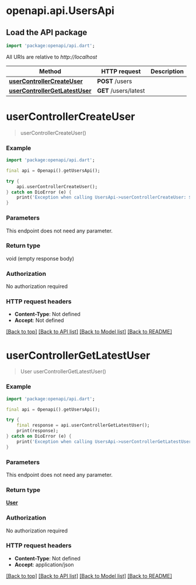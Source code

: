 # openapi.api.UsersApi

## Load the API package
```dart
import 'package:openapi/api.dart';
```

All URIs are relative to *http://localhost*

Method | HTTP request | Description
------------- | ------------- | -------------
[**userControllerCreateUser**](UsersApi.md#usercontrollercreateuser) | **POST** /users | 
[**userControllerGetLatestUser**](UsersApi.md#usercontrollergetlatestuser) | **GET** /users/latest | 


# **userControllerCreateUser**
> userControllerCreateUser()



### Example
```dart
import 'package:openapi/api.dart';

final api = Openapi().getUsersApi();

try {
    api.userControllerCreateUser();
} catch on DioError (e) {
    print('Exception when calling UsersApi->userControllerCreateUser: $e\n');
}
```

### Parameters
This endpoint does not need any parameter.

### Return type

void (empty response body)

### Authorization

No authorization required

### HTTP request headers

 - **Content-Type**: Not defined
 - **Accept**: Not defined

[[Back to top]](#) [[Back to API list]](../README.md#documentation-for-api-endpoints) [[Back to Model list]](../README.md#documentation-for-models) [[Back to README]](../README.md)

# **userControllerGetLatestUser**
> User userControllerGetLatestUser()



### Example
```dart
import 'package:openapi/api.dart';

final api = Openapi().getUsersApi();

try {
    final response = api.userControllerGetLatestUser();
    print(response);
} catch on DioError (e) {
    print('Exception when calling UsersApi->userControllerGetLatestUser: $e\n');
}
```

### Parameters
This endpoint does not need any parameter.

### Return type

[**User**](User.md)

### Authorization

No authorization required

### HTTP request headers

 - **Content-Type**: Not defined
 - **Accept**: application/json

[[Back to top]](#) [[Back to API list]](../README.md#documentation-for-api-endpoints) [[Back to Model list]](../README.md#documentation-for-models) [[Back to README]](../README.md)

